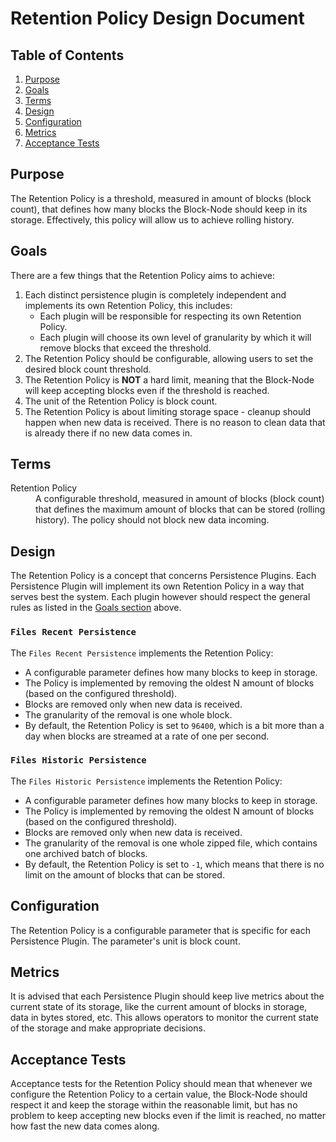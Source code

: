 # Retention Policy Design Document

## Table of Contents

1. [Purpose](#purpose)
2. [Goals](#goals)
3. [Terms](#terms)
4. [Design](#design)
5. [Configuration](#configuration)
6. [Metrics](#metrics)
7. [Acceptance Tests](#acceptance-tests)

## Purpose

The Retention Policy is a threshold, measured in amount of blocks (block count),
that defines how many blocks the Block-Node should keep in its storage.
Effectively, this policy will allow us to achieve rolling history.

## Goals

There are a few things that the Retention Policy aims to achieve:

1. Each distinct persistence plugin is completely independent and implements its
   own Retention Policy, this includes:
   - Each plugin will be responsible for respecting its own Retention Policy.
   - Each plugin will choose its own level of granularity by which it will
     remove blocks that exceed the threshold.
2. The Retention Policy should be configurable, allowing users to set the
   desired block count threshold.
3. The Retention Policy is **NOT** a hard limit, meaning that the Block-Node
   will keep accepting blocks even if the threshold is reached.
4. The unit of the Retention Policy is block count.
5. The Retention Policy is about limiting storage space - cleanup should happen
   when new data is received. There is no reason to clean data that is already
   there if no new data comes in.

## Terms

<dl>
  <dt>Retention Policy</dt>
  <dd>A configurable threshold, measured in amount of blocks (block count) that
      defines the maximum amount of blocks that can be stored (rolling history).
      The policy should not block new data incoming.</dd>
</dl>

## Design

The Retention Policy is a concept that concerns Persistence Plugins.
Each Persistence Plugin will implement its own Retention Policy in a way that
serves best the system. Each plugin however should respect the general rules as
listed in the [Goals section](#goals) above.

### `Files Recent Persistence`

The `Files Recent Persistence` implements the Retention Policy:

- A configurable parameter defines how many blocks to keep in storage.
- The Policy is implemented by removing the oldest N amount of blocks (based on
  the configured threshold).
- Blocks are removed only when new data is received.
- The granularity of the removal is one whole block.
- By default, the Retention Policy is set to `96400`, which is a bit more than
  a day when blocks are streamed at a rate of one per second.

### `Files Historic Persistence`

The `Files Historic Persistence` implements the Retention Policy:

- A configurable parameter defines how many blocks to keep in storage.
- The Policy is implemented by removing the oldest N amount of blocks (based on
  the configured threshold).
- Blocks are removed only when new data is received.
- The granularity of the removal is one whole zipped file, which contains one
  archived batch of blocks.
- By default, the Retention Policy is set to `-1`, which means that there is no
  limit on the amount of blocks that can be stored.

## Configuration

The Retention Policy is a configurable parameter that is specific for each
Persistence Plugin. The parameter's unit is block count.

## Metrics

It is advised that each Persistence Plugin should keep live metrics about the
current state of its storage, like the current amount of blocks in storage,
data in bytes stored, etc. This allows operators to monitor the current state of
the storage and make appropriate decisions.

## Acceptance Tests

Acceptance tests for the Retention Policy should mean that whenever we configure
the Retention Policy to a certain value, the Block-Node should respect it and
keep the storage within the reasonable limit, but has no problem to keep
accepting new blocks even if the limit is reached, no matter how fast the new
data comes along.
